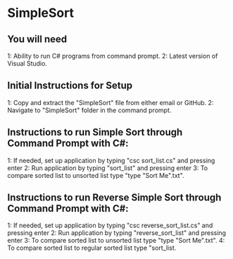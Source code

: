 # SimpleSort

## You will need
1: Ability to run C# programs from command prompt.
2: Latest version of Visual Studio.

## Initial Instructions for Setup
1: Copy and extract the "SimpleSort" file from either email or GitHub.
2: Navigate to "SimpleSort" folder in the command prompt.

## Instructions to run Simple Sort through Command Prompt with C#:
1: If needed, set up application by typing "csc sort_list.cs" and pressing enter
2: Run application by typing "sort_list" and pressing enter
3: To compare sorted list to unsorted list type "type "Sort Me".txt".

## Instructions to run Reverse Simple Sort through Command Prompt with C#:
1: If needed, set up application by typing "csc reverse_sort_list.cs" and pressing enter
2: Run application by typing "reverse_sort_list" and pressing enter
3: To compare sorted list to unsorted list type "type "Sort Me".txt".
4: To compare sorted list to regular sorted list type "sort_list.
